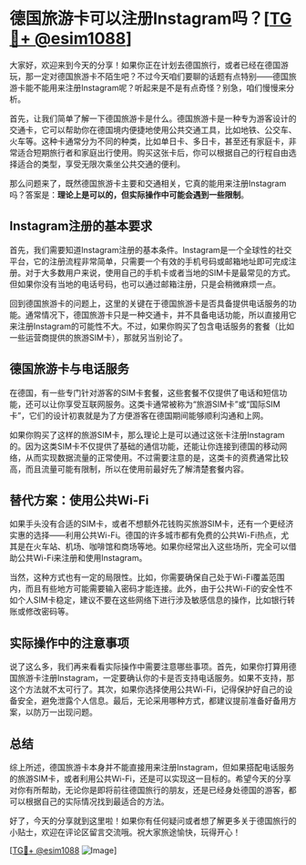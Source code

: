 # 德国旅游卡可以注册Instagram吗？[[TG💪+ @esim1088](https://t.me/s/esim1088)]

大家好，欢迎来到今天的分享！如果你正在计划去德国旅行，或者已经在德国游玩，那一定对德国旅游卡不陌生吧？不过今天咱们要聊的话题有点特别——德国旅游卡能不能用来注册Instagram呢？听起来是不是有点奇怪？别急，咱们慢慢来分析。

首先，让我们简单了解一下德国旅游卡是什么。德国旅游卡是一种专为游客设计的交通卡，它可以帮助你在德国境内便捷地使用公共交通工具，比如地铁、公交车、火车等。这种卡通常分为不同的种类，比如单日卡、多日卡，甚至还有家庭卡，非常适合短期旅行者和家庭出行使用。购买这张卡后，你可以根据自己的行程自由选择适合的类型，享受无限次乘坐公共交通的便利。

那么问题来了，既然德国旅游卡主要和交通相关，它真的能用来注册Instagram吗？答案是：**理论上是可以的，但实际操作中可能会遇到一些限制**。

## Instagram注册的基本要求

首先，我们需要知道Instagram注册的基本条件。Instagram是一个全球性的社交平台，它的注册流程非常简单，只需要一个有效的手机号码或邮箱地址即可完成注册。对于大多数用户来说，使用自己的手机卡或者当地的SIM卡是最常见的方式。但如果你没有当地的电话号码，也可以通过邮箱注册，只是会稍微麻烦一点。

回到德国旅游卡的问题上，这里的关键在于德国旅游卡是否具备提供电话服务的功能。通常情况下，德国旅游卡只是一种交通卡，并不具备电话功能，所以直接用它来注册Instagram的可能性不大。不过，如果你购买了包含电话服务的套餐（比如一些运营商提供的旅游SIM卡），那就另当别论了。

## 德国旅游卡与电话服务

在德国，有一些专门针对游客的SIM卡套餐，这些套餐不仅提供了电话和短信功能，还可以让你享受互联网服务。这类卡通常被称为“旅游SIM卡”或“国际SIM卡”，它们的设计初衷就是为了方便游客在德国期间能够顺利沟通和上网。

如果你购买了这样的旅游SIM卡，那么理论上是可以通过这张卡注册Instagram的。因为这类SIM卡不仅提供了基础的通信功能，还能让你连接到德国的移动网络，从而实现数据流量的正常使用。不过需要注意的是，这类卡的资费通常比较高，而且流量可能有限制，所以在使用前最好先了解清楚套餐内容。

## 替代方案：使用公共Wi-Fi

如果手头没有合适的SIM卡，或者不想额外花钱购买旅游SIM卡，还有一个更经济实惠的选择——利用公共Wi-Fi。德国的许多城市都有免费的公共Wi-Fi热点，尤其是在火车站、机场、咖啡馆和商场等地。如果你经常出入这些场所，完全可以借助公共Wi-Fi来注册和使用Instagram。

当然，这种方式也有一定的局限性。比如，你需要确保自己处于Wi-Fi覆盖范围内，而且有些地方可能需要输入密码才能连接。此外，由于公共Wi-Fi的安全性不如个人SIM卡稳定，建议不要在这些网络下进行涉及敏感信息的操作，比如银行转账或修改密码等。

## 实际操作中的注意事项

说了这么多，我们再来看看实际操作中需要注意哪些事项。首先，如果你打算用德国旅游卡注册Instagram，一定要确认你的卡是否支持电话服务。如果不支持，那这个方法就不太可行了。其次，如果你选择使用公共Wi-Fi，记得保护好自己的设备安全，避免泄露个人信息。最后，无论采用哪种方式，都建议提前准备好备用方案，以防万一出现问题。

## 总结

综上所述，德国旅游卡本身并不能直接用来注册Instagram，但如果搭配电话服务的旅游SIM卡，或者利用公共Wi-Fi，还是可以实现这一目标的。希望今天的分享对你有所帮助，无论你是即将前往德国旅行的朋友，还是已经身处德国的游客，都可以根据自己的实际情况找到最适合的方法。

好了，今天的分享就到这里啦！如果你有任何疑问或者想了解更多关于德国旅行的小贴士，欢迎在评论区留言交流哦。祝大家旅途愉快，玩得开心！

[[TG💪+ @esim1088](https://t.me/s/esim1088) ![Image](https://i.postimg.cc/4NQfJmqS/Snipaste-2025-05-13-00-14-12.png)]